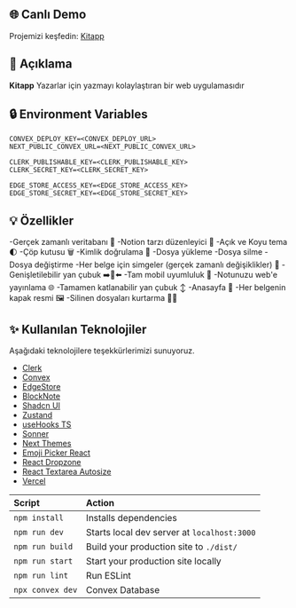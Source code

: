 ## 🌐 Canlı Demo

Projemizi keşfedin: [Kitapp](https://kitapp-2.vercel.app/)

## 📝 Açıklama

**Kitapp** Yazarlar için yazmayı kolaylaştıran bir web uygulamasıdır

## 🔒 Environment Variables

```env
CONVEX_DEPLOY_KEY=<CONVEX_DEPLOY_URL>
NEXT_PUBLIC_CONVEX_URL=<NEXT_PUBLIC_CONVEX_URL>

CLERK_PUBLISHABLE_KEY=<CLERK_PUBLISHABLE_KEY>
CLERK_SECRET_KEY=<CLERK_SECRET_KEY>

EDGE_STORE_ACCESS_KEY=<EDGE_STORE_ACCESS_KEY>
EDGE_STORE_SECRET_KEY=<EDGE_STORE_SECRET_KEY>
```

## 💡 Özellikler

-Gerçek zamanlı veritabanı 🔗
-Notion tarzı düzenleyici 📝
-Açık ve Koyu tema 🌓
-Çöp kutusu 🗑️
-Kimlik doğrulama 🔐
-Dosya yükleme
-Dosya silme
-Dosya değiştirme
-Her belge için simgeler (gerçek zamanlı değişiklikler) 🌠
-Genişletilebilir yan çubuk ➡️🔀⬅️
-Tam mobil uyumluluk 📱
-Notunuzu web'e yayınlama 🌐
-Tamamen katlanabilir yan çubuk ↕️
-Anasayfa 🛬
-Her belgenin kapak resmi 🖼️
-Silinen dosyaları kurtarma 🔄📄

## ✨ Kullanılan Teknolojiler

Aşağıdaki teknolojilere teşekkürlerimizi sunuyoruz.

- [Clerk](https://clerk.dev/)
- [Convex](https://convex.dev/)
- [EdgeStore](https://edgestore.dev/)
- [BlockNote](https://blocknote.dev/)
- [Shadcn UI](https://ui.shadcn.com/)
- [Zustand](https://docs.pmnd.rs/zustand/getting-started/introduction)
- [useHooks TS](https://usehooks-ts.com/)
- [Sonner](https://sonner.emilkowal.ski/)
- [Next Themes](https://ui.shadcn.com/docs/dark-mode/next)
- [Emoji Picker React](https://www.npmjs.com/package/emoji-picker-react)
- [React Dropzone](https://react-dropzone.js.org/)
- [React Textarea Autosize](https://www.npmjs.com/package/react-textarea-autosize)
- [Vercel](https://vercel.com/)

| Script           | Action                                      |
| :--------------- | :------------------------------------------ |
| `npm install`    | Installs dependencies                       |
| `npm run dev`    | Starts local dev server at `localhost:3000` |
| `npm run build`  | Build your production site to `./dist/`     |
| `npm run start`  | Start your production site locally          |
| `npm run lint`   | Run ESLint                                  |
| `npx convex dev` | Convex Database                             |

